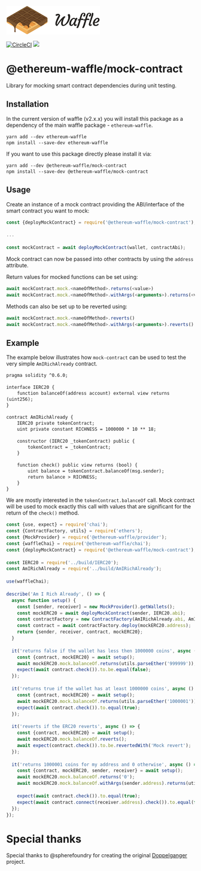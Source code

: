 ![Ethereum Waffle](https://raw.githubusercontent.com/EthWorks/Waffle/master/docs/source/logo.png)

[![CircleCI](https://circleci.com/gh/EthWorks/Waffle.svg?style=svg)](https://circleci.com/gh/EthWorks/Waffle)
[![](https://img.shields.io/npm/v/@ethereum-waffle/mock-contract.svg)](https://www.npmjs.com/package/@ethereum-waffle/mock-contract)

# @ethereum-waffle/mock-contract

Library for mocking smart contract dependencies during unit testing.

## Installation
In the current version of waffle (v2.x.x) you will install this package as a dependency of the main waffle package - `ethereum-waffle`.

```
yarn add --dev ethereum-waffle
npm install --save-dev ethereum-waffle
```

If you want to use this package directly please install it via:
```
yarn add --dev @ethereum-waffle/mock-contract
npm install --save-dev @ethereum-waffle/mock-contract
```

## Usage

Create an instance of a mock contract providing the ABI/interface of the smart contract you want to mock:

```js
const {deployMockContract} = require('@ethereum-waffle/mock-contract');

...

const mockContract = await deployMockContract(wallet, contractAbi);
```

Mock contract can now be passed into other contracts by using the `address` attribute.

Return values for mocked functions can be set using:

```js
await mockContract.mock.<nameOfMethod>.returns(<value>)
await mockContract.mock.<nameOfMethod>.withArgs(<arguments>).returns(<value>)
```

Methods can also be set up to be reverted using:

```js
await mockContract.mock.<nameOfMethod>.reverts()
await mockContract.mock.<nameOfMethod>.withArgs(<arguments>).reverts()
```

## Example

The example below illustrates how `mock-contract` can be used to test the very simple `AmIRichAlready` contract.

```Solidity
pragma solidity ^0.6.0;

interface IERC20 {
    function balanceOf(address account) external view returns (uint256);
}

contract AmIRichAlready {
    IERC20 private tokenContract;
    uint private constant RICHNESS = 1000000 * 10 ** 18;

    constructor (IERC20 _tokenContract) public {
        tokenContract = _tokenContract;
    }

    function check() public view returns (bool) {
        uint balance = tokenContract.balanceOf(msg.sender);
        return balance > RICHNESS;
    }
}
```

We are mostly interested in the `tokenContract.balanceOf` call. Mock contract will be used to mock exactly this call with values that are significant for the return of the `check()` method.

```js
const {use, expect} = require('chai');
const {ContractFactory, utils} = require('ethers');
const {MockProvider} = require('@ethereum-waffle/provider');
const {waffleChai} = require('@ethereum-waffle/chai');
const {deployMockContract} = require('@ethereum-waffle/mock-contract');

const IERC20 = require('../build/IERC20');
const AmIRichAlready = require('../build/AmIRichAlready');

use(waffleChai);

describe('Am I Rich Already', () => {
  async function setup() {
    const [sender, receiver] = new MockProvider().getWallets();
    const mockERC20 = await deployMockContract(sender, IERC20.abi);
    const contractFactory = new ContractFactory(AmIRichAlready.abi, AmIRichAlready.bytecode, sender);
    const contract = await contractFactory.deploy(mockERC20.address);
    return {sender, receiver, contract, mockERC20};
  }

  it('returns false if the wallet has less then 1000000 coins', async () => {
    const {contract, mockERC20} = await setup();
    await mockERC20.mock.balanceOf.returns(utils.parseEther('999999'));
    expect(await contract.check()).to.be.equal(false);
  });

  it('returns true if the wallet has at least 1000000 coins', async () => {
    const {contract, mockERC20} = await setup();
    await mockERC20.mock.balanceOf.returns(utils.parseEther('1000001'));
    expect(await contract.check()).to.equal(true);
  });

  it('reverts if the ERC20 reverts', async () => {
    const {contract, mockERC20} = await setup();
    await mockERC20.mock.balanceOf.reverts();
    await expect(contract.check()).to.be.revertedWith('Mock revert');
  });

  it('returns 1000001 coins for my address and 0 otherwise', async () => {
    const {contract, mockERC20, sender, receiver} = await setup();
    await mockERC20.mock.balanceOf.returns('0');
    await mockERC20.mock.balanceOf.withArgs(sender.address).returns(utils.parseEther('1000001'));

    expect(await contract.check()).to.equal(true);
    expect(await contract.connect(receiver.address).check()).to.equal(false);
  });
});
```

# Special thanks

Special thanks to @spherefoundry for creating the original [Doppelganger](https://github.com/EthWorks/Doppelganger) project.
